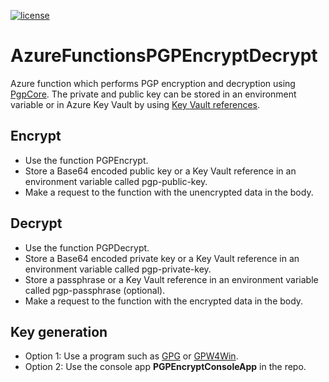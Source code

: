 [![license](https://img.shields.io/github/license/lfalck/AzureFunctionsPGPEncrypt.svg)]()
# AzureFunctionsPGPEncryptDecrypt

Azure function which performs PGP encryption and decryption using [PgpCore](https://github.com/mattosaurus/PgpCore). The private and public key can be stored in an environment variable or in Azure Key Vault by using [Key Vault references](https://docs.microsoft.com/en-us/azure/app-service/app-service-key-vault-references).

## Encrypt
* Use the function PGPEncrypt.
* Store a Base64 encoded public key or a Key Vault reference in an environment variable called pgp-public-key.
* Make a request to the function with the unencrypted data in the body.

## Decrypt
* Use the function PGPDecrypt.
* Store a Base64 encoded private key or a Key Vault reference in an environment variable called pgp-private-key.
* Store a passphrase or a Key Vault reference in an environment variable called pgp-passphrase (optional).
* Make a request to the function with the encrypted data in the body.


## Key generation
* Option 1: Use a program such as [GPG](https://gnupg.org/) or [GPW4Win](https://www.gpg4win.org/).  
* Option 2: Use the console app **PGPEncryptConsoleApp** in the repo.
